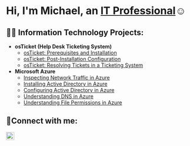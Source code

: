 <h1>Hi, I'm Michael, an <a href="https://linkedin.com/in/Josh">IT Professional</a>☺</h1>

<h2>👨‍💻 Information Technology Projects:</h2>

- <b>osTicket (Help Desk Ticketing System)</b>
  - [osTicket: Prerequisites and Installation](https://github.com/williamsmichaeltech/osticket-prereqs)
  - [osTicket: Post-Installation Configuration](https://github.com/williamsmichaeltech/post-install-config)
  - [osTicket: Resolving Tickets in a Ticketing System](https://github.com/williamsmichaeltech/ticket-lifecycle)
- <b>Microsoft Azure</b>
  - [Inspecting Network Traffic in Azure](https://github.com/williamsmichaeltech/azure-network-protocols)
  - [Installing Active Directory in Azure](https://github.com/williamsmichaeltech/install-ad)
  - [Configuring Active Directory in Azure](https://github.com/williamsmichaeltech/configure-ad)
  - [Understanding DNS in Azure](https://github.com/williamsmichaeltech/intuition-dns)
  - [Understanding File Permissions in Azure](https://github.com/williamsmichaeltech/file-permissions)

<h2>🤳Connect with me:</h2>

[<img align="left" alt="Josh | LinkedIn" width="22px" src="https://cdn.jsdelivr.net/npm/simple-icons@v3/icons/linkedin.svg" />][linkedin]

[linkedin]: https://linkedin.com/in/Josh
